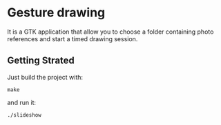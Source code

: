 # Gesture drawing
It is a GTK application that allow you to choose a folder containing
photo references and start a timed drawing session.

## Getting Strated
Just build the project with:

```
make
```

and run it:
```
./slideshow
```
